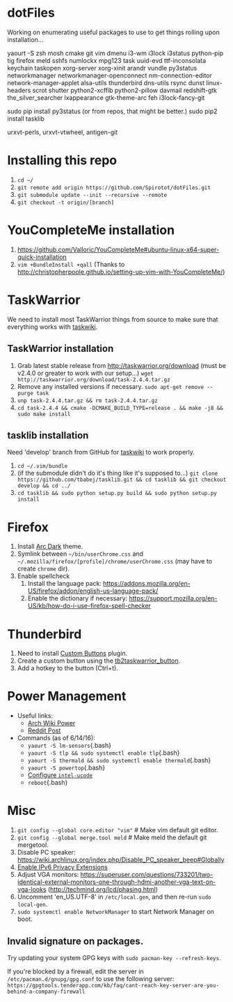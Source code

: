 # dotFiles

Working on enumerating useful packages to use to get things rolling upon installation...

yaourt -S zsh mosh cmake git vim dmenu i3-wm i3lock i3status python-pip tig
firefox meld sshfs numlockx mpg123 task uuid-evd ttf-inconsolata
keychain taskopen xorg-server xorg-xinit arandr vundle py3status networkmanager
networkmanager-openconnect nm-connection-editor network-manager-applet
alsa-utils thunderbird dns-utils rsync dunst linux-headers scrot shutter
python2-xcffib python2-pillow davmail redshift-gtk the_silver_searcher
lxappearance gtk-theme-arc feh i3lock-fancy-git

sudo pip install py3status (or from repos, that might be better.)
sudo pip2 install tasklib

urxvt-perls, urxvt-vtwheel, antigen-git

# Installing this repo
1. `cd ~/`
2. `git remote add origin https://github.com/Spirotot/dotFiles.git`
3. `git submodule update --init --recursive --remote`
4. `git checkout -t origin/[branch]`


# YouCompleteMe installation
1. https://github.com/Valloric/YouCompleteMe#ubuntu-linux-x64-super-quick-installation
2. `vim +BundleInstall +qall` (Thanks to http://christopherpoole.github.io/setting-up-vim-with-YouCompleteMe/)

# TaskWarrior

We need to install most TaskWarrior things from source to make sure that everything works with [taskwiki](https://github.com/tbabej/taskwiki).

## TaskWarrior installation
1. Grab latest stable release from http://taskwarrior.org/download (must be v2.4.0 or greater to work with our setup...) `wget http://taskwarrior.org/download/task-2.4.4.tar.gz`
2. Remove any installed versions if necessary. `sudo apt-get remove --purge task`
3. `unp task-2.4.4.tar.gz && rm task-2.4.4.tar.gz`
4. `cd task-2.4.4 && cmake -DCMAKE_BUILD_TYPE=release . && make -j8 && sudo make install`

## tasklib installation
Need 'develop' branch from GitHub for [taskwiki](https://github.com/tbabej/taskwiki) to work properly.

1. `cd ~/.vim/bundle`
2. (if the submodule didn't do it's thing like it's supposed to...) `git clone https://github.com/tbabej/tasklib.git && cd tasklib && git checkout develop && cd ../`
3. `cd tasklib && sudo python setup.py build && sudo python setup.py install`

# Firefox

1. Install [Arc Dark](https://addons.mozilla.org/en-US/firefox/addon/arc-dark-theme/?src=cb-dl-users) theme.
2. Symlink between `~/bin/userChrome.css` and `~/.mozilla/firefox/[profile]/chrome/userChrome.css` (may have to create `chrome` dir).
3. Enable spellcheck
    1. Install the language pack:
       https://addons.mozilla.org/en-US/firefox/addon/english-us-language-pack/
    2. Enable the dictionary if necessary:
       https://support.mozilla.org/en-US/kb/how-do-i-use-firefox-spell-checker

# Thunderbird

1. Need to install [Custom
   Buttons](https://addons.mozilla.org/en-US/thunderbird/addon/custom-buttons/)
   plugin.
2. Create a custom button using the
   [tb2taskwarrior_button](./bin/custom-tb2taskwarrior_button.js).
3. Add a hotkey to the button (Ctrl+t).

# Power Management
* Useful links:
    * [Arch Wiki Power](https://wiki.archlinux.org/index.php/Power_management#Audio)
    * [Reddit Post](https://www.reddit.com/r/archlinux/comments/3vcany/maximise_arch_battery_life/)
* Commands (as of 6/14/16):
    * `yaourt -S lm-sensors`{.bash}
    * `yaourt -S tlp && sudo systemctl enable tlp`{.bash}
    * `yaourt -S thermald && sudo systemctl enable thermald`{.bash}
    * `yaourt -S powertop`{.bash}
    * [Configure `intel-ucode`](https://wiki.archlinux.org/index.php/microcode#Enabling_Intel_microcode_updates)
    * `reboot`{.bash}

# Misc
1. `git config --global core.editor "vim"` # Make vim default git editor.
2. `git config --global merge.tool meld` # Make meld the default git mergetool.
3. Disable PC speaker:
   https://wiki.archlinux.org/index.php/Disable_PC_speaker_beep#Globally
4. [Enable IPv6 Privacy
   Extensions](https://wiki.archlinux.org/index.php/IPv6#Privacy_extensions)
5. Adjust VGA monitors: https://superuser.com/questions/733201/two-identical-external-monitors-one-through-hdmi-another-vga-text-on-vga-looks (http://techmind.org/lcd/phasing.html)
6. Uncomment 'en_US.UTF-8' in `/etc/local.gen`, and then re-run `sudo local-gen`.
7. `sudo systemctl enable NetworkManager` to start Network Manager on boot.



## Invalid signature on packages.
Try updating your system GPG keys with `sudo pacman-key --refresh-keys`.

If you're blocked by a firewall, edit the server in
`/etc/pacman.d/gnupg/gpg.conf` to use the following server:
`https://gpgtools.tenderapp.com/kb/faq/cant-reach-key-server-are-you-behind-a-company-firewall`
